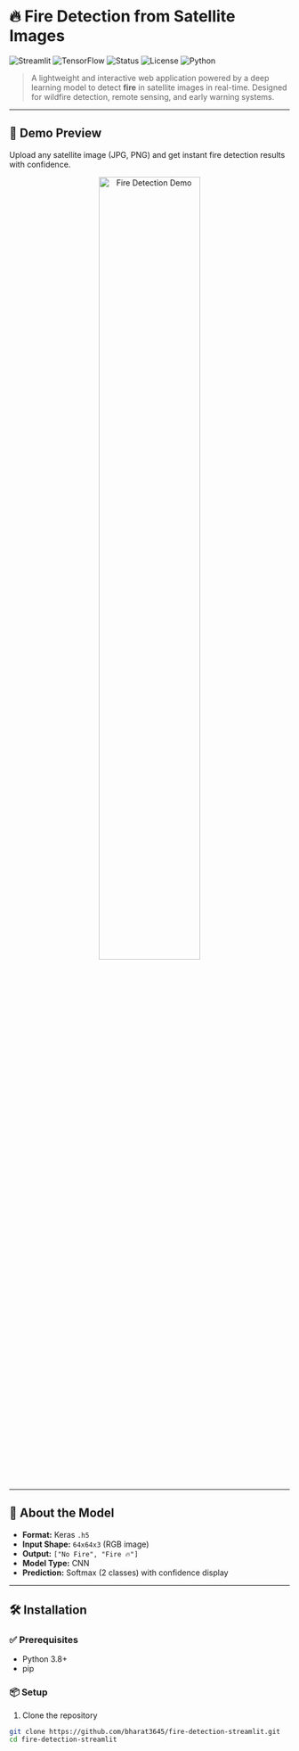 # 🔥 Fire Detection from Satellite Images

![Streamlit](https://img.shields.io/badge/Built%20With-Streamlit-red?logo=streamlit)
![TensorFlow](https://img.shields.io/badge/Model-TensorFlow-blue?logo=tensorflow)
![Status](https://img.shields.io/badge/Status-Production-green)
![License](https://img.shields.io/badge/License-MIT-lightgrey)
![Python](https://img.shields.io/badge/Python-3.8%2B-blue?logo=python)

> A lightweight and interactive web application powered by a deep learning model to detect **fire** in satellite images in real-time. Designed for wildfire detection, remote sensing, and early warning systems.

---

## 📸 Demo Preview

Upload any satellite image (JPG, PNG) and get instant fire detection results with confidence.

<p align="center">
  <img src="https://media.giphy.com/media/U5xkM8E4cP5lu/giphy.gif" width="60%" alt="Fire Detection Demo">
</p>

---

## 🧠 About the Model

- **Format:** Keras `.h5`
- **Input Shape:** `64x64x3` (RGB image)
- **Output:** `["No Fire", "Fire 🔥"]`
- **Model Type:** CNN
- **Prediction:** Softmax (2 classes) with confidence display

---

## 🛠️ Installation

### ✅ Prerequisites

- Python 3.8+
- pip

### 📦 Setup

1. Clone the repository

```bash
git clone https://github.com/bharat3645/fire-detection-streamlit.git
cd fire-detection-streamlit
